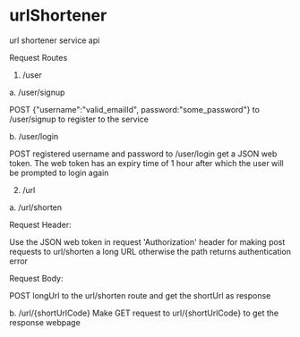 # urlShortener
url shortener service api


Request Routes

1. /user

a. /user/signup

POST {"username":"valid_emailId", password:"some_password"} to /user/signup to register to the service

b. /user/login

POST registered username and password to /user/login get a JSON web token. The web token has an expiry time of 1 hour after which the user will be prompted to login again



2. /url

a. /url/shorten

Request Header:

Use the JSON web token in request 'Authorization' header for making post requests to url/shorten a long URL otherwise the path returns authentication error

Request Body:

POST longUrl to the url/shorten route and get the shortUrl as response



b. /url/{shortUrlCode}
Make GET request to url/{shortUrlCode} to get the response webpage

